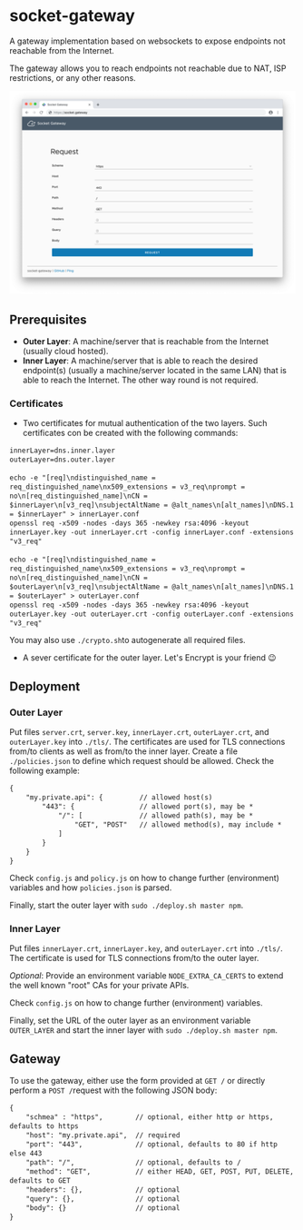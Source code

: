 # socket-gateway

A gateway implementation based on websockets to expose endpoints not reachable from the Internet.

The gateway allows you to reach endpoints not reachable due to NAT, ISP restrictions, or any other reasons.

 ![](screenshot.png)

## Prerequisites

* **Outer Layer**: A machine/server that is reachable from the Internet (usually cloud hosted).
* **Inner Layer**: A machine/server that is able to reach the desired endpoint(s) (usually a machine/server located in the same LAN) that is able to reach the Internet. The other way round is not required.

### Certificates

* Two certificates for mutual authentication of the two layers. Such certificates con be created with the following commands:

```
innerLayer=dns.inner.layer
outerLayer=dns.outer.layer

echo -e "[req]\ndistinguished_name = req_distinguished_name\nx509_extensions = v3_req\nprompt = no\n[req_distinguished_name]\nCN = $innerLayer\n[v3_req]\nsubjectAltName = @alt_names\n[alt_names]\nDNS.1 = $innerLayer" > innerLayer.conf
openssl req -x509 -nodes -days 365 -newkey rsa:4096 -keyout innerLayer.key -out innerLayer.crt -config innerLayer.conf -extensions "v3_req"

echo -e "[req]\ndistinguished_name = req_distinguished_name\nx509_extensions = v3_req\nprompt = no\n[req_distinguished_name]\nCN = $outerLayer\n[v3_req]\nsubjectAltName = @alt_names\n[alt_names]\nDNS.1 = $outerLayer" > outerLayer.conf
openssl req -x509 -nodes -days 365 -newkey rsa:4096 -keyout outerLayer.key -out outerLayer.crt -config outerLayer.conf -extensions "v3_req"
```

You may also use `./crypto.sh`to autogenerate all required files.

* A sever certificate for the outer layer. Let's Encrypt is your friend 😉


## Deployment

### Outer Layer

Put files `server.crt`, `server.key`, `innerLayer.crt`, `outerLayer.crt`, and `outerLayer.key` into `./tls/`. The certificates are used for TLS connections from/to clients as well as from/to the inner layer. Create a file `./policies.json` to define which request should be allowed. Check the following example:

```
{
    "my.private.api": {         // allowed host(s)
        "443": {                // allowed port(s), may be *
            "/": [              // allowed path(s), may be *
                "GET", "POST"   // allowed method(s), may include *
            ]
        }
    }
}
```

Check `config.js` and `policy.js` on how to change further (environment) variables and how `policies.json` is parsed.

Finally, start the outer layer with `sudo ./deploy.sh master npm`.

### Inner Layer

Put files `innerLayer.crt`, `innerLayer.key`, and `outerLayer.crt` into `./tls/`. The certificate is used for TLS connections from/to the outer layer.

*Optional*: Provide an environment variable `NODE_EXTRA_CA_CERTS` to extend the well known "root" CAs for your private APIs.

Check `config.js` on how to change further (environment) variables.

Finally, set the URL of the outer layer as an environment variable `OUTER_LAYER` and start the inner layer with `sudo ./deploy.sh master npm`.

## Gateway

To use the gateway, either use the form provided at `GET /` or directly perform a `POST /`request with the following JSON body:

```
{
	"schmea" : "https",        // optional, either http or https, defaults to https
	"host": "my.private.api",  // required
	"port": "443",             // optional, defaults to 80 if http else 443
	"path": "/",               // optional, defaults to /
	"method": "GET",           // either HEAD, GET, POST, PUT, DELETE, defaults to GET
	"headers": {},             // optional
	"query": {},               // optional
	"body": {}                 // optional
}
```